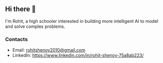 ## Hi there 👋

I'm Rohit, a high schooler interested in building more intelligent AI to model and solve complex problems.

### Contacts
- Email: rohitshenoy2010@gmail.com
- LinkedIn: https://www.linkedin.com/in/rohit-shenoy-75a8ab223/
